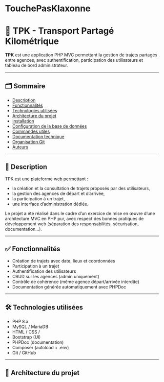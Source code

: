 # TouchePasKlaxonne
# 🚗 TPK - Transport Partagé Kilométrique

**TPK** est une application PHP MVC permettant la gestion de trajets partagés entre agences, avec authentification, participation des utilisateurs et tableau de bord administrateur.

---

## 🗂️ Sommaire

- [Description](#description)
- [Fonctionnalités](#fonctionnalités)
- [Technologies utilisées](#technologies-utilisées)
- [Architecture du projet](#architecture-du-projet)
- [Installation](#installation)
- [Configuration de la base de données](#configuration-de-la-base-de-données)
- [Commandes utiles](#commandes-utiles)
- [Documentation technique](#documentation-technique)
- [Organisation Git](#organisation-git)
- [Auteurs](#auteurs)

---

## 📖 Description

TPK est une plateforme web permettant :

- la création et la consultation de trajets proposés par des utilisateurs,
- la gestion des agences de départ et d’arrivée,
- la participation à un trajet,
- une interface d’administration dédiée.

Le projet a été réalisé dans le cadre d’un exercice de mise en œuvre d’une architecture MVC en PHP pur, avec respect des bonnes pratiques de développement web (séparation des responsabilités, sécurisation, documentation...).

---

## ✅ Fonctionnalités

- Création de trajets avec date, lieux et coordonnées
- Participation à un trajet
- Authentification des utilisateurs
- CRUD sur les agences (admin uniquement)
- Contrôle de cohérence (même agence départ/arrivée interdite)
- Documentation générée automatiquement avec PHPDoc

---

## 🛠️ Technologies utilisées

- PHP 8.x
- MySQL / MariaDB
- HTML / CSS / 
- Bootstrap (UI)
- PHPDoc (documentation)
- Composer (autoload + .env)
- Git / GitHub

---

## 🧱 Architecture du projet

